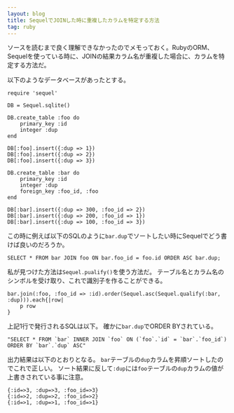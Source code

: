 ```yaml
---
layout: blog
title: SequelでJOINした時に重複したカラムを特定する方法
tag: ruby
---
```




ソースを読むまで良く理解できなかったのでメモっておく。RubyのORM、Sequelを使っている時に、JOINの結果カラム名が重複した場合に、カラムを特定する方法だ。

以下のようなデータベースがあったとする。

~~~~
require 'sequel'

DB = Sequel.sqlite()

DB.create_table :foo do
	primary_key :id
	integer :dup
end

DB[:foo].insert({:dup => 1})
DB[:foo].insert({:dup => 2})
DB[:foo].insert({:dup => 3})

DB.create_table :bar do
	primary_key :id
	integer :dup
	foreign_key :foo_id, :foo
end

DB[:bar].insert({:dup => 300, :foo_id => 2})
DB[:bar].insert({:dup => 200, :foo_id => 1})
DB[:bar].insert({:dup => 100, :foo_id => 3})
~~~~

この時に例えば以下のSQLのように`bar.dup`でソートしたい時にSequelでどう書けば良いのだろうか。

~~~~
SELECT * FROM bar JOIN foo ON bar.foo_id = foo.id ORDER ASC bar.dup; 
~~~~

私が見つけた方法は`Sequel.pualify()`を使う方法だ。
テーブル名とカラム名のシンボルを受け取り、これで識別子を作ることができる。

~~~~
bar.join(:foo, :foo_id => :id).order(Sequel.asc(Sequel.qualify(:bar, :dup))).each{|row|
	p row
}
~~~~

上記1行で発行されるSQLは以下。
確かに`bar.dup`でORDER BYされている。

~~~~
"SELECT * FROM `bar` INNER JOIN `foo` ON (`foo`.`id` = `bar`.`foo_id`) ORDER BY `bar`.`dup` ASC"
~~~~

出力結果は以下のとおりとなる。
`bar`テーブルの`dup`カラムを昇順ソートしたのでこれで正しい。
ソート結果に反して`:dup`には`foo`テーブルの`dup`カラムの値が上書きされている事に注意。

~~~~
{:id=>3, :dup=>3, :foo_id=>3}
{:id=>2, :dup=>2, :foo_id=>2}
{:id=>1, :dup=>1, :foo_id=>1}
~~~~
